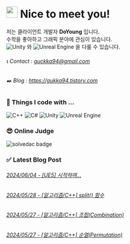 
# <img src="https://github.com/JustDoYoung/JustDoYoung/assets/63029463/312b6a4a-8df0-4ae7-9a19-42dc5d5e3a7b" width="30" height="30"/> Nice to meet you! 

저는 클라이언트 개발자 **DoYoung** 입니다.  
수학을 좋아하고 그래픽 분야에 관심이 있습니다.   
![Unity](https://img.shields.io/badge/unity-%23000000.svg?style=plastic&logo=unity&logoColor=white) 와 ![Unreal Engine](https://img.shields.io/badge/unrealengine-%23313131.svg?style=plastic&logo=unrealengine&logoColor=white) 을 다룰 수 있습니다.
   
###### 📞 Contact : guckka94@gmail.com   
###### ✒️ Blog : https://gukka94.tistory.com

   
### 🌱 Things I code with ...
  ![C++](https://img.shields.io/badge/c++-%2300599C.svg?style=plastic&logo=c%2B%2B&logoColor=white)
  ![C#](https://img.shields.io/badge/c%23-%23239120.svg?style=plastic&logo=csharp&logoColor=white)
  ![Unity](https://img.shields.io/badge/unity-%23000000.svg?style=plastic&logo=unity&logoColor=white) 
  ![Unreal Engine](https://img.shields.io/badge/unrealengine-%23313131.svg?style=plastic&logo=unrealengine&logoColor=white) 
   
   
### 😎 Online Judge
![solvedac badge](https://solvedac-readme-badge.vercel.app/api/v1/badge?user=tornado0310&theme=github-dark&compact=1)
   
   
### ✅ Latest Blog Post

###### [2024/06/04 - [UE5] 시작하며...](http://gukka94.tistory.com/32) 
###### [2024/05/28 - [알고리즘/C++] split() 함수](http://gukka94.tistory.com/31) 
###### [2024/05/27 - [알고리즘/C++] 조합(Combination)](http://gukka94.tistory.com/30) 
###### [2024/05/27 - [알고리즘/C++] 순열(Permutation)](http://gukka94.tistory.com/29) 
